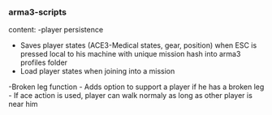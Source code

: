 ### arma3-scripts ### 



content: 
 -player persistence 
   - Saves player states (ACE3-Medical states, gear, position)  when ESC is pressed local to his machine with unique mission hash into arma3 profiles folder
   - Load player states when joining into a mission
  
  -Broken leg function 
    - Adds option to support a player if he has a broken leg 
    - If ace action is used, player can walk normaly as long as other player is near him 
    

